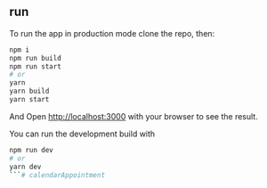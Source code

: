 ## run

To run the app in production mode clone the repo, then:

```bash
npm i
npm run build
npm run start
# or
yarn
yarn build
yarn start
```

And Open [http://localhost:3000](http://localhost:3000) with your browser to see the result.

You can run the development build with

```bash
npm run dev
# or
yarn dev
```#   c a l e n d a r A p p o i n t m e n t  
 